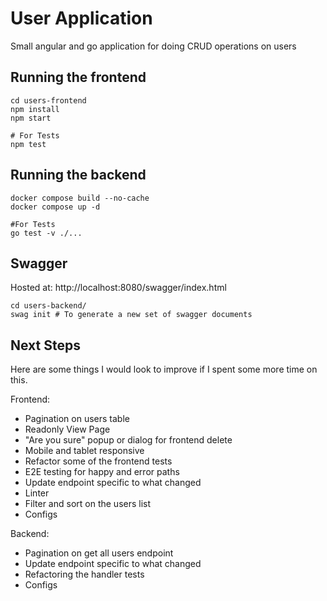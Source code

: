 # User Application

Small angular and go application for doing CRUD operations on users

## Running the frontend
```shell
cd users-frontend
npm install
npm start

# For Tests
npm test
```

## Running the backend
```shell
docker compose build --no-cache
docker compose up -d

#For Tests
go test -v ./...
```

## Swagger
Hosted at: http://localhost:8080/swagger/index.html

```shell
cd users-backend/
swag init # To generate a new set of swagger documents
```

## Next Steps
Here are some things I would look to improve if I spent some more time on this.

Frontend:
- Pagination on users table
- Readonly View Page
- "Are you sure" popup or dialog for frontend delete
- Mobile and tablet responsive
- Refactor some of the frontend tests
- E2E testing for happy and error paths
- Update endpoint specific to what changed
- Linter
- Filter and sort on the users list
- Configs

Backend:
- Pagination on get all users endpoint
- Update endpoint specific to what changed
- Refactoring the handler tests
- Configs
